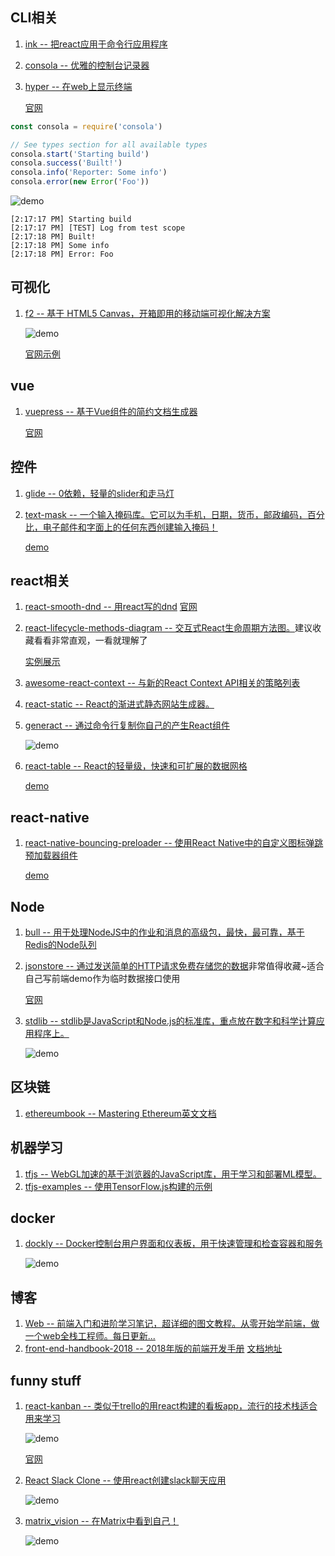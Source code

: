 ## CLI相关
1. [ink -- 把react应用于命令行应用程序](https://github.com/vadimdemedes/ink)
2. [consola -- 优雅的控制台记录器](https://github.com/nuxt/consola)
3. [hyper -- 在web上显示终端](https://github.com/zeit/hyper)
    
    [官网](https://hyper.is/)
```js
const consola = require('consola')

// See types section for all available types
consola.start('Starting build')
consola.success('Built!')
consola.info('Reporter: Some info')
consola.error(new Error('Foo'))
```
![demo](https://github.com/nuxt/consola/raw/master/assets/screen1.png)
```
[2:17:17 PM] Starting build
[2:17:17 PM] [TEST] Log from test scope
[2:17:18 PM] Built!
[2:17:18 PM] Some info
[2:17:18 PM] Error: Foo
```
## 可视化
1. [f2 -- 基于 HTML5 Canvas，开箱即用的移动端可视化解决方案](https://github.com/antvis/f2)

    ![demo](https://camo.githubusercontent.com/57a735f3893b242fa749dc2748c2b46a92a8f107/68747470733a2f2f67772e616c697061796f626a656374732e636f6d2f7a6f732f726d73706f7274616c2f764e424e49477643694977714c7761596a5755792e706e67)
    
    [官网示例](https://antv.alipay.com/zh-cn/f2/3.x/demo/index.html)
## vue
1. [vuepress -- 基于Vue组件的简约文档生成器](https://github.com/vuejs/vuepress)    
    
    [官网](https://vuepress.vuejs.org/)
## 控件
1. [glide -- 0依赖，轻量的slider和走马灯](https://github.com/glidejs/glide)
2. [text-mask -- 一个输入掩码库。它可以为手机，日期，货币，邮政编码，百分比，电子邮件和字面上的任何东西创建输入掩码！](https://github.com/text-mask/text-mask)
    
    [demo](https://text-mask.github.io/text-mask/)
## react相关
1. [react-smooth-dnd -- 用react写的dnd](https://github.com/kutlugsahin/react-smooth-dnd)
    [官网](https://kutlugsahin.github.io/smooth-dnd-demo/)
2. [react-lifecycle-methods-diagram -- 交互式React生命周期方法图。](https://github.com/wojtekmaj/react-lifecycle-methods-diagram)建议收藏看看非常直观，一看就理解了
    
    [实例展示](http://projects.wojtekmaj.pl/react-lifecycle-methods-diagram/)
3. [awesome-react-context -- 与新的React Context API相关的策略列表](https://github.com/diegohaz/awesome-react-context)
4. [react-static -- React的渐进式静态网站生成器。](https://github.com/nozzle/react-static)
5. [generact -- 通过命令行复制你自己的产生React组件](https://github.com/diegohaz/generact)
    
    ![demo](https://user-images.githubusercontent.com/3068563/27687316-bb5bd832-5cac-11e7-9761-c489e5a3a9f0.gif)
6. [react-table --  React的轻量级，快速和可扩展的数据网格](https://github.com/react-tools/react-table)

    [demo](https://react-table.js.org/#/story/simple-table)
## react-native
1. [react-native-bouncing-preloader -- 使用React Native中的自定义图标弹跳预加载器组件](https://github.com/sonnylazuardi/react-native-bouncing-preloader)
    
    [demo](https://github.com/sonnylazuardi/react-native-bouncing-preloader/raw/master/bouncingpreloader.gif)
## Node
1. [bull -- 用于处理NodeJS中的作业和消息的高级包，最快，最可靠，基于Redis的Node队列](https://github.com/OptimalBits/bull)
2. [jsonstore -- 通过发送简单的HTTP请求免费存储您的数据](https://github.com/bluzi/jsonstore)非常值得收藏~适合自己写前端demo作为临时数据接口使用
    
    [官网](https://www.jsonstore.io/)
3. [stdlib -- stdlib是JavaScript和Node.js的标准库，重点放在数字和科学计算应用程序上。](https://github.com/stdlib-js/stdlib)

    ![demo](https://camo.githubusercontent.com/603be274fc41ee39a4095b7c349016f85ee31945/68747470733a2f2f63646e2e7261776769742e636f6d2f7374646c69622d6a732f7374646c69622f323033383339333533626337343239376665363431323037323730663739313764326264613536302f646f63732f6173736574732f726561646d652f626173655f7370656369616c5f6d6174682e706e67)
## 区块链
1. [ethereumbook -- Mastering Ethereum英文文档](https://github.com/ethereumbook/ethereumbook)
## 机器学习
1. [tfjs -- WebGL加速的基于浏览器的JavaScript库，用于学习和部署ML模型。](https://github.com/tensorflow/tfjs)
2. [tfjs-examples -- 使用TensorFlow.js构建的示例](https://github.com/tensorflow/tfjs-examples)
## docker
1. [dockly -- Docker控制台用户界面和仪表板，用于快速管理和检查容器和服务](https://github.com/lirantal/dockly)

    ![demo](https://cloud.githubusercontent.com/assets/316371/25682867/c5212216-3027-11e7-8f36-72d38516d2af.gif)
## 博客
1. [Web -- 前端入门和进阶学习笔记，超详细的图文教程。从零开始学前端，做一个web全栈工程师。每日更新...](https://github.com/smyhvae/Web)
2. [front-end-handbook-2018 -- 2018年版的前端开发手册](https://github.com/FrontendMasters/front-end-handbook-2018)
    [文档地址](https://frontendmasters.com/books/front-end-handbook/2018/)
## funny stuff
1. [react-kanban -- 类似于trello的用react构建的看板app，流行的技术栈适合用来学习](https://github.com/yogaboll/react-kanban)
    
    ![demo](https://github.com/yogaboll/react-kanban/raw/master/example.gif)
    
    [官网](https://www.reactkanban.com)
2. [React Slack Clone -- 使用react创建slack聊天应用](https://github.com/pusher/react-slack-clone)
    
    ![demo](https://user-images.githubusercontent.com/1457604/35891289-687ad6ec-0b9b-11e8-99cc-ffbad31a017e.gif)
3. [matrix_vision -- 在Matrix中看到自己！](https://github.com/emilyxxie/matrix_vision)
    
    ![demo](https://github.com/emilyxxie/matrix_vision/raw/master/matrix_preview_2.gif)
        